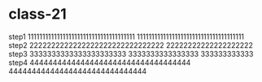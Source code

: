 # class-21
step1
1111111111111111111111111111111111111
1111111111111111111111111111111111111
step2
2222222222222222222222222222222
22222222222222222222
step3
3333333333333333333333
3333333333333333
333333333333
step4
44444444444444444444444444444444444
444444444444444444444444444444

